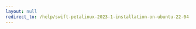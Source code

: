 ```yaml
---
layout: null
redirect_to: /help/swift-petalinux-2023-1-installation-on-ubuntu-22-04-1-made-easy/
---
```

